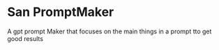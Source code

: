 # San PromptMaker
 A gpt prompt Maker that focuses on the main things in a prompt tto get good results
